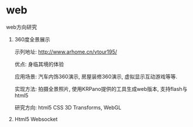 web
===

web方向研究


1. 360度全景展示
     
     示列地址: http://www.arhome.cn/vtour195/

     优点: 身临其境的体验

     应用场景: 汽车内饰360演示, 房屋装修360演示, 虚拟显示互动游戏等等.

     实现方法: 拍摄全景照片, 使用KRPano提供的工具生成web版本, 支持flash与html5

    研究方向: html5 CSS 3D Transforms, WebGL


2. Html5 Websocket

     
    
    
